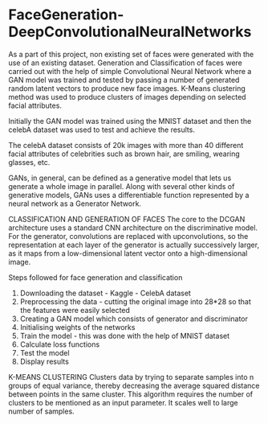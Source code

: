 # FaceGeneration-DeepConvolutionalNeuralNetworks

As a part of this project, non existing set of faces were generated with the use of an existing dataset. Generation and Classification of faces were carried out with the help of simple Convolutional Neural Network where a GAN model was trained and tested by passing a number of generated random latent vectors to produce new face images. 
K-Means clustering method was used to produce clusters of images depending on selected facial attributes.

Initially the GAN model was trained using the MNIST dataset and then the celebA dataset was used to test and achieve the results.

The celebA dataset consists of 20k images with more than 40 different facial attributes of celebrities such as brown hair, are smiling, wearing glasses, etc. 

GANs, in general, can be defined as a generative model that lets us generate a whole image in parallel. Along with several other kinds of generative models, GANs uses a differentiable function represented by a neural network as a Generator Network.

CLASSIFICATION AND GENERATION OF FACES
The core to the DCGAN architecture uses a standard CNN architecture on the discriminative model. For the generator, convolutions are replaced with upconvolutions, so the representation at each layer of the generator is actually successively larger, as it maps from a low-dimensional latent vector onto a high-dimensional image.

Steps followed for face generation and classification
1. Downloading the dataset - Kaggle - CelebA dataset
2. Preprocessing the data - cutting the original image into 28*28 so that the features were easily selected
3. Creating a GAN model which consists of generator and discriminator 
4. Initialising weights of the networks
5. Train the model - this was done with the help of MNIST dataset
6. Calculate loss functions  
7. Test the model
8. Display results

K-MEANS CLUSTERING
Clusters data by trying to separate samples into n groups of equal variance, thereby decreasing the average squared distance between points in the same cluster. This algorithm requires the number of clusters to be mentioned as an input parameter. It scales well to large number of samples.
